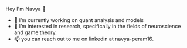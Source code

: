  Hey I'm Navya 👋

- 🔭 I’m currently working on quant analysis and models
- 🌱 I’m interested in research, specifically in the fields of neuroscience and game theory.
- 📫 you can reach out to me on linkedin at navya-peram16.
<!-- 👯 I’m looking to collaborate on ...
//- 🤔 I’m looking for help with ...
//- 💬 Ask me about ...-->

<!--//- 😄 Pronouns: ...
//- ⚡ Fun fact: ...-->

